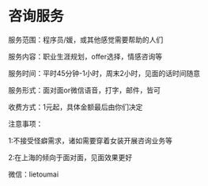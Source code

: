 # 咨询服务

服务范围：程序员/媛，或其他感觉需要帮助的人们

服务内容：职业生涯规划，offer选择，情感咨询等

服务时间：平时45分钟-1小时，周末2小时，见面的话时间随意

服务形式：面对面or微信语音，打字，邮件，皆可

收费方式：1元起，具体金额最后由你们决定

注意事项：

1:不接受怪癖需求，诸如需要穿着女装开展咨询业务等

2:在上海的倾向于面对面，见面效果更好

微信：lietoumai
